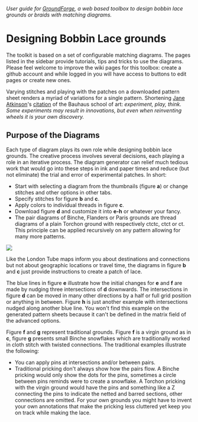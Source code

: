 _User guide for [GroundForge], a web based toolbox to design bobbin lace grounds or braids with matching diagrams._

Designing Bobbin Lace grounds
=============================

The toolkit is based on a set of configurable matching diagrams. The pages listed in the sidebar provide tutorials, tips and tricks to use the diagrams. Please feel welcome to improve the wiki pages for this toolbox: create a github account and while logged in you will have access to buttons to edit pages or create new ones.

Varying stitches and playing with the patches on a downloaded pattern sheet renders a myriad of variations for a single pattern. Shortening [Jane Atkinson]'s [citation] of the Bauhaus school of art: _experiment, play, think. Some experiments may result in innovations, but even when reinventing wheels it is your own discovery._

[GroundForge]: https://d-bl.github.io/GroundForge/
[Jane Atkinson]: http://www.contemporarylace.com/
[citation]: https://raw.githubusercontent.com/wiki/d-bl/GroundForge/images/bauhaus.png


Purpose of the Diagrams
-----------------------

Each type of diagram plays its own role while designing bobbin lace grounds. The creative process involves several decisions, each playing a role in an iterative process.
The diagram generator can relief much tedious work that would go into these steps in ink and paper times and reduce (but not eliminate) the trial and error of experimental patches. In short:

* Start with selecting a diagram from the thumbnails (figure **a**) or change stitches and other options in other tabs.
* Specify stitches for figure **b** and **c**.
* Apply colors to individual threads in figure **c**.
* Download figure **d** and customize it into **e-h** or whatever your fancy.
* The pair diagrams of Binche, Flanders or Paris grounds are thread diagrams of a plain Torchon ground with respectively ctctc, ctct or ct. This principle can be applied recursively on any pattern allowing for many more patterns.

![](https://raw.githubusercontent.com/wiki/d-bl/GroundForge/images/intro.png)

Like the London Tube maps inform you about destinations and connections but not about geographic locations or travel time, the diagrams in figure **b** and **c** just provide instructions to create a patch of lace. 

The blue lines in figure **e** illustrate how the initial changes for **e** and **f** are made by nudging three intersections of **d** downwards. The intersections in figure **d** can be moved in many other directions by a half or full grid position or anything in between. Figure **h** is just another example with intersections nudged along another blue line. You won't find this example on the generated pattern sheets because it can't be defined in the matrix field of the advanced options.

Figure **f** and **g** represent traditional grounds. Figure **f** is a virgin ground as in **c**, figure **g** presents small Binche snowflakes which are traditionally worked in cloth stitch with twisted connections. The traditional examples illustrate the following:

* You can apply pins at intersections and/or between pairs.
* Traditional pricking don't always show how the pairs flow. A Binche pricking would only show the dots for the pins, sometimes a circle between pins reminds were to create a snowflake. A Torchon pricking with the virgin ground would have the pins and something like a Z connecting the pins to indicate the netted and barred sections, other connections are omitted. For your own grounds you might have to invent your own annotations that make the pricking less cluttered yet keep you on track while making the lace.

